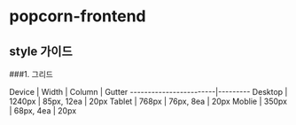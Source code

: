 # popcorn-frontend

## style 가이드
###1. 그리드

Device | Width | Column | Gutter
------------------------|---------
Desktop | 1240px | 85px, 12ea | 20px
Tablet | 768px | 76px, 8ea | 20px
Moblie | 350px | 68px, 4ea | 20px





